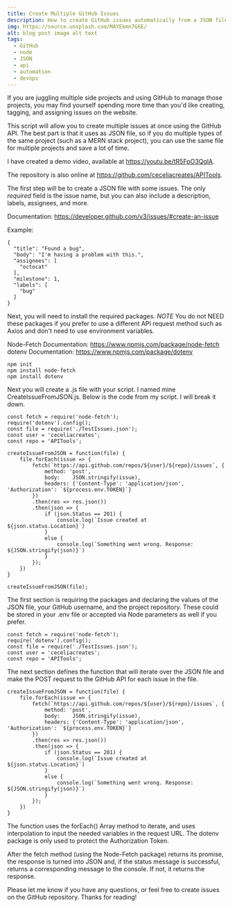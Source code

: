 ```yaml
---
title: Create Multiple GitHub Issues
description: How to create GitHub issues automatically from a JSON file using Node, Node-Fetch, the GitHub API, and dotenv.
img: https://source.unsplash.com/MAYEkmn7G6E/
alt: blog post image alt text
tags:
  - GitHub
  - node
  - JSON
  - api
  - automation
  - devops
---
```


If you are juggling multiple side projects and using GitHub to manage those projects, you may find yourself spending more time than you'd like creating, tagging, and assigning issues on the website.

This script will allow you to create multiple issues at once using the GitHub API. The best part is that it uses as JSON file, so if you do multiple types of the same project (such as a MERN stack project), you can use the same file for multiple projects and save a lot of time.

I have created a demo video, available at https://youtu.be/tR5FpO3QglA.

The repository is also online at https://github.com/ceceliacreates/APITools.

The first step will be to create a JSON file with some issues. The only _required_ field is the issue name, but you can also include a description, labels, assignees, and more.

Documentation: https://developer.github.com/v3/issues/#create-an-issue

Example:

```
{
  "title": "Found a bug",
  "body": "I'm having a problem with this.",
  "assignees": [
    "octocat"
  ],
  "milestone": 1,
  "labels": [
    "bug"
  ]
}
```

Next, you will need to install the required packages. _NOTE_ You do not NEED these packages if you prefer to use a different API request method such as Axios and don't need to use environment variables.

Node-Fetch Documentation: https://www.npmjs.com/package/node-fetch
dotenv Documentation: https://www.npmjs.com/package/dotenv

```
npm init
npm install node-fetch
npm install dotenv
```

Next you will create a .js file with your script. I named mine CreateIssueFromJSON.js. Below is the code from my script. I will break it down.

```
const fetch = require('node-fetch');
require('dotenv').config();
const file = require('./TestIssues.json');
const user = 'ceceliacreates';
const repo = 'APITools';

createIssueFromJSON = function(file) {
    file.forEach(issue => {
        fetch(`https://api.github.com/repos/${user}/${repo}/issues`, {
            method: 'post',
            body:    JSON.stringify(issue),
            headers: {'Content-Type': 'application/json', 'Authorization': `${process.env.TOKEN}`}
        })
        .then(res => res.json())
        .then(json => {
            if (json.Status == 201) {
                console.log(`Issue created at ${json.status.Location}`)
            }
            else {
                console.log(`Something went wrong. Response: ${JSON.stringify(json)}`)
            }
        });
    })
}

createIssueFromJSON(file);

```

The first section is requiring the packages and declaring the values of the JSON file, your GitHub username, and the project repository. These could be stored in your .env file or accepted via Node parameters as well if you prefer.

```
const fetch = require('node-fetch');
require('dotenv').config();
const file = require('./TestIssues.json');
const user = 'ceceliacreates';
const repo = 'APITools';
```

The next section defines the function that will iterate over the JSON file and make the POST request to the GitHub API for each issue in the file.

```
createIssueFromJSON = function(file) {
    file.forEach(issue => {
        fetch(`https://api.github.com/repos/${user}/${repo}/issues`, {
            method: 'post',
            body:    JSON.stringify(issue),
            headers: {'Content-Type': 'application/json', 'Authorization': `${process.env.TOKEN}`}
        })
        .then(res => res.json())
        .then(json => {
            if (json.Status == 201) {
                console.log(`Issue created at ${json.status.Location}`)
            }
            else {
                console.log(`Something went wrong. Response: ${JSON.stringify(json)}`)
            }
        });
    })
}
```

The function uses the forEach() Array method to iterate, and uses interpolation to input the needed variables in the request URL. The dotenv package is only used to protect the Authorization Token.

After the fetch method (using the Node-Fetch package) returns its promise, the response is turned into JSON and, if the status message is successful, returns a corresponding message to the console. If not, it returns the response.

Please let me know if you have any questions, or feel free to create issues on the GitHub repository. Thanks for reading!
